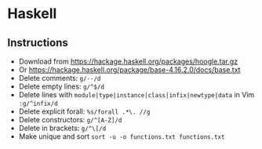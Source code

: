 # Haskell

## Instructions

- Download from <https://hackage.haskell.org/packages/hoogle.tar.gz>
- Or <https://hackage.haskell.org/package/base-4.16.2.0/docs/base.txt>
- Delete comments: `g/--/d`
- Delete empty lines: `g/^$/d`
- Delete lines with `module|type|instance|class|infix|newtype|data` in Vim `:g/^infix/d`
- Delete explicit forall: `%s/forall .*\. //g`
- Delete constructors: `g/^[A-Z]/d`
- Delete in brackets: `g/^\[/d`
- Make unique and sort `sort -u -o functions.txt functions.txt`
